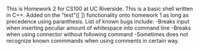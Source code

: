 This is Homework 2 for CS100 at UC Riverside. This is a basic shell written in C++. Added on the "test"([ ]) functionality onto homework 1 as long as precedence using paranthesis.
List of known bugs include:
-Breaks input when inserting peculiar amount of whitespace into command line
-Breaks when using connector without following command
-Sometimes does not recognize known commmands when using comments in certain way.

